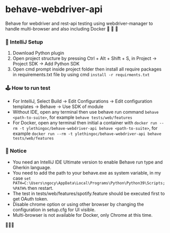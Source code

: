  # behave-webdriver-api
Behave for webdriver and rest-api testing using webdriver-manager to handle multi-browser 
and also including Docker 🐋 🐋 🐋

### 🔫 IntelliJ Setup
1. Download Python plugin
2. Open project structure by pressing Ctrl + Alt + Shift + S, in Project -> Project SDK -> 
Add Python SDK
3. Open cmd prompt inside project folder then install all require packages in requirements.txt file
by using cmd `install -r requirments.txt`

### 🕹️️ How to run test
* For IntelliJ, Select Build -> Edit Configurations -> Edit configuration templates 
-> Behave -> Use SDK of module
* Without IDE, open any terminal then use behave run command ```behave <path-to-suite>```, 
for example ```behave tests/web/features```
* For Docker, open any terminal then initial a container with 
```docker run --rm -t ylethingoc/behave-webdriver-api behave <path-to-suite>```, 
for example ```docker run --rm -t ylethingoc/behave-webdriver-api behave tests/web/features```

### 📌 Notice
* You need an IntelliJ IDE Ultimate version to enable Behave run type and Gherkin language.
* You need to add the path to your behave.exe as system variable, in my case 
```set PATH=C:\Users\ngocy\AppData\Local\Programs\Python\Python39\Scripts;%PATH%``` then restart.
* The test in tests/web/features/spotify.feature should be executed first to get OAuth token.
* Disable chrome option or using other browser by changing the configuration in setup.cfg
for UI visible.
* Multi-browser is not available for Docker, only Chrome at this time.

🍺🍺🍺

